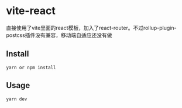 <!--
 * @Author: PengKang
 * @Date: 2021-03-10 10:19:39
 * @LastEditors: PengKang
 * @LastEditTime: 2021-03-10 10:24:50
 * @FilePath: \vite-react\README.md
-->

# vite-react

直接使用了vite里面的react模板，加入了react-router。不过rollup-plugin-postcss插件没有兼容，移动端自适应还没有做

## Install

```
yarn or npm install
```

## Usage

```
yarn dev 
```
